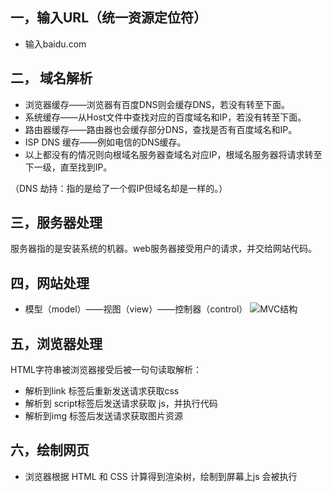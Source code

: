 ## 一，输入URL（统一资源定位符）
- 输入baidu.com

## 二， 域名解析
- 浏览器缓存——浏览器有百度DNS则会缓存DNS，若没有转至下面。
- 系统缓存——从Host文件中查找对应的百度域名和IP，若没有转至下面。
- 路由器缓存——路由器也会缓存部分DNS，查找是否有百度域名和IP。
- ISP DNS 缓存——例如电信的DNS缓存。
- 以上都没有的情况则向根域名服务器查域名对应IP，根域名服务器将请求转至下一级，直至找到IP。

（DNS 劫持：指的是给了一个假IP但域名却是一样的。）

## 三，服务器处理
服务器指的是安装系统的机器。web服务器接受用户的请求，并交给网站代码。

## 四，网站处理
- 模型（model）——视图（view）——控制器（control）
![MVC结构](http://upload-images.jianshu.io/upload_images/10142252-6a1ce30d26c49aa3.png?imageMogr2/auto-orient/strip%7CimageView2/2/w/1240)

## 五，浏览器处理
HTML字符串被浏览器接受后被一句句读取解析：
- 解析到link 标签后重新发送请求获取css
- 解析到 script标签后发送请求获取 js，并执行代码
- 解析到img 标签后发送请求获取图片资源

## 六，绘制网页
- 浏览器根据 HTML 和 CSS 计算得到渲染树，绘制到屏幕上js 会被执行
